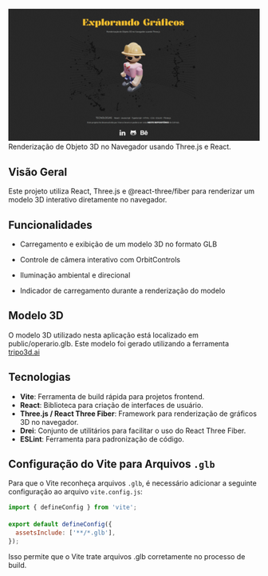 ![Prévia da página - Preview of the page](./public/avatar_01.png) 
Renderização de Objeto 3D no Navegador usando Three.js e React.

## Visão Geral

Este projeto utiliza React, Three.js e @react-three/fiber para renderizar um modelo 3D interativo diretamente no navegador.

## Funcionalidades

* Carregamento e exibição de um modelo 3D no formato GLB

* Controle de câmera interativo com OrbitControls

* Iluminação ambiental e direcional

* Indicador de carregamento durante a renderização do modelo

## Modelo 3D

O modelo 3D utilizado nesta aplicação está localizado em public/operario.glb. Este modelo foi gerado utilizando a ferramenta [tripo3d.ai](https://www.tripo3d.ai/)

## Tecnologias

* **Vite**: Ferramenta de build rápida para projetos frontend.
* **React**: Biblioteca para criação de interfaces de usuário.
* **Three.js / React Three Fiber**: Framework para renderização de gráficos 3D no navegador.
* **Drei**: Conjunto de utilitários para facilitar o uso do React Three Fiber.
* **ESLint**: Ferramenta para padronização de código.

## Configuração do Vite para Arquivos ```.glb```

Para que o Vite reconheça arquivos ```.glb```, é necessário adicionar a seguinte configuração ao arquivo ```vite.config.js```:

```js
import { defineConfig } from 'vite';

export default defineConfig({
  assetsInclude: ['**/*.glb'],
});
```
Isso permite que o Vite trate arquivos .glb corretamente no processo de build.
